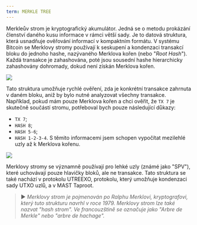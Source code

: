 ```yaml
---
term: MERKLE TREE
---
```


Merkleův strom je kryptografický akumulátor. Jedná se o metodu prokázání členství daného kusu informace v rámci větší sady. Je to datová struktura, která usnadňuje ověřování informací v kompaktním formátu. V systému Bitcoin se Merklovy stromy používají k seskupení a kondenzaci transakcí bloku do jednoho hashe, nazývaného Merklova kořen (nebo "*Root Hash*"). Každá transakce je zahashována, poté jsou sousední hashe hierarchicky zahashovány dohromady, dokud není získán Merklova kořen.

![](../../dictionnaire/assets/1.png)

Tato struktura umožňuje rychlé ověření, zda je konkrétní transakce zahrnuta v daném bloku, aniž by bylo nutné analyzovat všechny transakce. Například, pokud mám pouze Merklova kořen a chci ověřit, že `TX 7` je skutečně součástí stromu, potřeboval bych pouze následující důkazy:
* `TX 7`;
* `HASH 8`;
* `HASH 5-6`;
* `HASH 1-2-3-4`.
S těmito informacemi jsem schopen vypočítat mezilehlé uzly až k Merklova kořenu.

![](../../dictionnaire/assets/2.png)

Merklovy stromy se významně používají pro lehké uzly (známé jako "SPV"), které uchovávají pouze hlavičky bloků, ale ne transakce. Tato struktura se také nachází v protokolu UTREEXO, protokolu, který umožňuje kondenzaci sady UTXO uzlů, a v MAST Taproot.

> ► *Merklovy strom je pojmenován po Ralphu Merklovi, kryptografovi, který tuto strukturu navrhl v roce 1979. Merklovy strom lze také nazvat "hash strom". Ve francouzštině se označuje jako "Arbre de Merkle" nebo "arbre de hachage".*